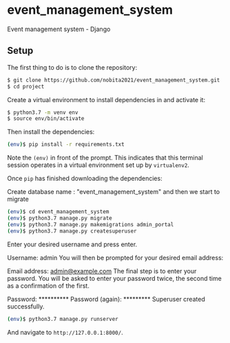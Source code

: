 # event_management_system
Event management system - Django
## Setup

The first thing to do is to clone the repository:

```sh
$ git clone https://github.com/nobita2021/event_management_system.git
$ cd project
```

Create a virtual environment to install dependencies in and activate it:

```sh
$ python3.7 -m venv env
$ source env/bin/activate
```

Then install the dependencies:

```sh
(env)$ pip install -r requirements.txt
```
Note the `(env)` in front of the prompt. This indicates that this terminal
session operates in a virtual environment set up by `virtualenv2`.

Once `pip` has finished downloading the dependencies:

Create database name : "event_management_system" and then we start to migrate

```sh
(env)$ cd event_management_system
(env)$ python3.7 manage.py migrate
(env)$ python3.7 manage.py makemigrations admin_portal
(env)$ python3.7 manage.py createsuperuser
```
Enter your desired username and press enter.

Username: admin
You will then be prompted for your desired email address:

Email address: admin@example.com
The final step is to enter your password. You will be asked to enter your password twice, the second time as a confirmation of the first.

Password: **********
Password (again): *********
Superuser created successfully.

```sh
(env)$ python3.7 manage.py runserver
```
And navigate to `http://127.0.0.1:8000/`.

